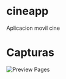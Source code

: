 # cineapp

Aplicacion movil cine

# Capturas
![Preview Pages](https://user-images.githubusercontent.com/61808329/156206619-21ce216d-d64d-4087-81a0-bf056726dc6b.png)
